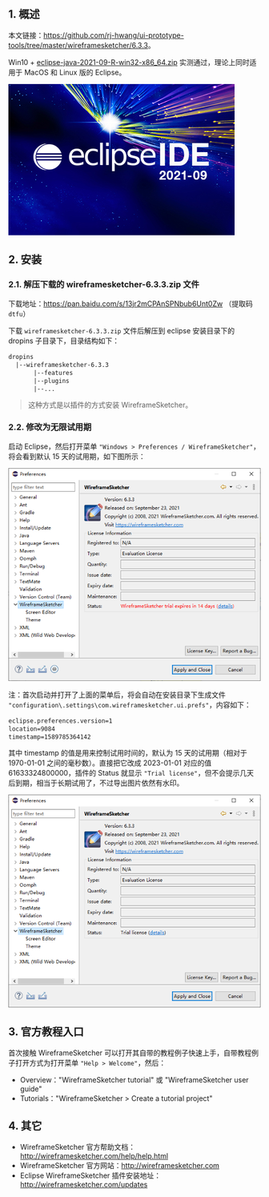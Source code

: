 ## 1. 概述

本文链接：<https://github.com/rj-hwang/ui-prototype-tools/tree/master/wireframesketcher/6.3.3>。  

Win10 + [eclipse-java-2021-09-R-win32-x86_64.zip](https://mirror.kakao.com/eclipse/technology/epp/downloads/release/2021-09/R/eclipse-java-2021-09-R-win32-x86_64.zip) 实测通过，理论上同时适用于 MacOS 和 Linux 版的 Eclipse。

![eclipse-4.21.0-202109](01-eclipse-4.21.0-202109.png)  

## 2. 安装

### 2.1. 解压下载的 wireframesketcher-6.3.3.zip 文件

下载地址：<https://pan.baidu.com/s/13jr2mCPAnSPNbub6Unt0Zw> （提取码 `dtfu`）  

下载 `wireframesketcher-6.3.3.zip` 文件后解压到 eclipse 安装目录下的 dropins 子目录下，目录结构如下：  

```
dropins
  |--wireframesketcher-6.3.3
       |--features
       |--plugins
       |--...
```

> 这种方式是以插件的方式安装 WireframeSketcher。

### 2.2. 修改为无限试用期

启动 Eclipse，然后打开菜单 `"Windows > Preferences / WireframeSketcher"`，将会看到默认 15 天的试用期，如下图所示：

![trial-expires-in-14days](02-trial-expires-in-14days.png)

注：首次启动并打开了上面的菜单后，将会自动在安装目录下生成文件 `"configuration\.settings\com.wireframesketcher.ui.prefs"`，内容如下：

```
eclipse.preferences.version=1
location=9084
timestamp=1589785364142
```

其中 timestamp 的值是用来控制试用时间的，默认为 15 天的试用期（相对于 1970-01-01 之间的毫秒数）。直接把它改成 2023-01-01 对应的值 61633324800000，插件的 Status 就显示 `"Trial license"`，但不会提示几天后到期，相当于长期试用了，不过导出图片依然有水印。

![trial-license](03-trial-license.png)  

## 3. 官方教程入口

首次接触 WireframeSketcher 可以打开其自带的教程例子快速上手，自带教程例子打开方式为打开菜单 `"Help > Welcome"`，然后：

- Overview："WireframeSketcher tutorial" 或 "WireframeSketcher user guide"
- Tutorials："WireframeSketcher > Create a tutorial project"

## 4. 其它

- WireframeSketcher 官方帮助文档：<http://wireframesketcher.com/help/help.html>
- WireframeSketcher 官方网站：<http://wireframesketcher.com>
- Eclipse WireframeSketcher 插件安装地址：<http://wireframesketcher.com/updates>
